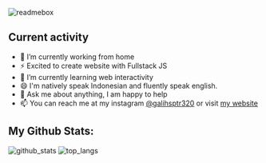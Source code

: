 ![readmebox](https://github.com/masgalih320/masgalih320/assets/91511974/4e5fe1ba-6c8d-45cd-b108-053d715a4920)

## Current activity
- 🔭 I’m currently working from home
- ⚡ Excited to create website with Fullstack JS
- 🌱 I’m currently learning web interactivity
- 😄 I'm natively speak Indonesian and fluently speak english.
- 💬 Ask me about anything, I am happy to help
- 📫 You can reach me at my instagram [@galihsptr320](https://instagram.com/galihsptr320) or visit [my website](https://galihsptr.my.id)

## My Github Stats:
![github_stats](https://github-readme-stats.vercel.app/api?username=masgalih320&show_icons=true)
![top_langs](https://github-readme-stats.vercel.app/api/top-langs/?username=masgalih320&layout=compact)
